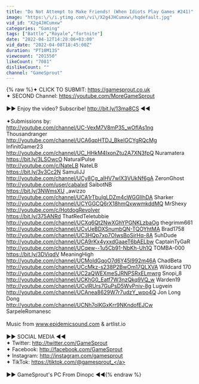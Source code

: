 ```yaml
---
title: "Do Not Attempt to Make Friends! (When Idiots Play Games #241)"
image: "https:\/\/i.ytimg.com\/vi\/X2g4JHCumxw\/hqdefault.jpg"
vid_id: "X2g4JHCumxw"
categories: "Gaming"
tags: ["Battle","Royale","fortnite"]
date: "2022-04-12T14:28:06+03:00"
vid_date: "2022-04-08T18:45:00Z"
duration: "PT10M13S"
viewcount: "201550"
likeCount: "7081"
dislikeCount: ""
channel: "GameSprout"
---
```

{% raw %}✦ CLICK TO SUBMIT: <a rel="nofollow" target="blank" href="https://gamesprout.co.uk">https://gamesprout.co.uk</a><br />✦ SECOND Channel: <a rel="nofollow" target="blank" href="https://youtube.com/MoreGameSprout">https://youtube.com/MoreGameSprout</a><br /><br />►► Enjoy the video? Subscribe! <a rel="nofollow" target="blank" href="http://bit.ly/13ma8CS">http://bit.ly/13ma8CS</a> ◄◄ <br /><br />✦Submissions by:<br /><a rel="nofollow" target="blank" href="http://youtube.com/channel/UC-VexM7V8mP35_wOflAs1ng">http://youtube.com/channel/UC-VexM7V8mP35_wOflAs1ng</a> Thousandranger<br /><a rel="nofollow" target="blank" href="http://youtube.com/channel/UCA6qpHTDJ_BkelGCYgRQcMg">http://youtube.com/channel/UCA6qpHTDJ_BkelGCYgRQcMg</a> InfinitGamer23<br /><a rel="nofollow" target="blank" href="http://youtube.com/channel/UC_HHkM4IxonZtu2A7XN3fpQ">http://youtube.com/channel/UC_HHkM4IxonZtu2A7XN3fpQ</a> Nuramatera<br /><a rel="nofollow" target="blank" href="https://bit.ly/3LSOwcO">https://bit.ly/3LSOwcO</a> NaturalPulse<br /><a rel="nofollow" target="blank" href="http://youtube.com/c/NateLB">http://youtube.com/c/NateLB</a> NateLB<br /><a rel="nofollow" target="blank" href="https://bit.ly/3v3Cc2N">https://bit.ly/3v3Cc2N</a> SamuliJJ<br /><a rel="nofollow" target="blank" href="http://youtube.com/channel/UCy8Cg_alHV7wIX3VUkNf6gA">http://youtube.com/channel/UCy8Cg_alHV7wIX3VUkNf6gA</a> ZeronGhost<br /><a rel="nofollow" target="blank" href="http://youtube.com/user/cabalxd">http://youtube.com/user/cabalxd</a> SaibotNB<br /><a rel="nofollow" target="blank" href="https://bit.ly/3NWmsXU">https://bit.ly/3NWmsXU</a> _awizzo<br /><a rel="nofollow" target="blank" href="http://youtube.com/channel/UCA1rTbuIgLDZm4cWGGIIhDA">http://youtube.com/channel/UCA1rTbuIgLDZm4cWGGIIhDA</a> Sharker<br /><a rel="nofollow" target="blank" href="http://youtube.com/channel/UCYGGCQ6rX18hmQxwwmkddMQ">http://youtube.com/channel/UCYGGCQ6rX18hmQxwwmkddMQ</a> MrShexy<br /><a rel="nofollow" target="blank" href="http://youtube.com/c/HotdogRevolver">http://youtube.com/c/HotdogRevolver</a> <br /><a rel="nofollow" target="blank" href="https://bit.ly/375ANRd">https://bit.ly/375ANRd</a> ThatRedTeletubbie<br /><a rel="nofollow" target="blank" href="http://youtube.com/channel/UCXq6Qt2NwXGhYPGNKLzbaOg">http://youtube.com/channel/UCXq6Qt2NwXGhYPGNKLzbaOg</a> thegrimm661<br /><a rel="nofollow" target="blank" href="http://youtube.com/channel/UCvUeBDXSnumbQN-TQOYhtMA">http://youtube.com/channel/UCvUeBDXSnumbQN-TQOYhtMA</a> Brad1758<br /><a rel="nofollow" target="blank" href="http://youtube.com/channel/UC3HQp7xp7OIwsBoSirHq-8A">http://youtube.com/channel/UC3HQp7xp7OIwsBoSirHq-8A</a> 5uhDude<br /><a rel="nofollow" target="blank" href="http://youtube.com/channel/UCA9rKx4yxxdGaaeT6bAELbw">http://youtube.com/channel/UCA9rKx4yxxdGaaeT6bAELbw</a> CaptainTyGaR<br /><a rel="nofollow" target="blank" href="http://youtube.com/channel/UCqew--1u5Cb91-NbKh-Uh1Q">http://youtube.com/channel/UCqew--1u5Cb91-NbKh-Uh1Q</a> TOMBA-000<br /><a rel="nofollow" target="blank" href="https://bit.ly/3DViqdV">https://bit.ly/3DViqdV</a> MeaningHigh<br /><a rel="nofollow" target="blank" href="http://youtube.com/channel/UCMoIdGqoO7d6Y45I992m46A">http://youtube.com/channel/UCMoIdGqoO7d6Y45I992m46A</a> ChadBeta<br /><a rel="nofollow" target="blank" href="http://youtube.com/channel/UCcMkz-s238P2BwOm17QLXVA">http://youtube.com/channel/UCcMkz-s238P2BwOm17QLXVA</a> Wildcard 170<br /><a rel="nofollow" target="blank" href="http://youtube.com/channel/UC2aQWEXmeSJRNPSRxELmwrg">http://youtube.com/channel/UC2aQWEXmeSJRNPSRxELmwrg</a> Snopi_8<br /><a rel="nofollow" target="blank" href="http://youtube.com/channel/UCKhG0_Eatf7W3nzQkq9VQ_w">http://youtube.com/channel/UCKhG0_Eatf7W3nzQkq9VQ_w</a> Warden19<br /><a rel="nofollow" target="blank" href="http://youtube.com/channel/UCvIRUrs7GuPsD5WvPniv-8g">http://youtube.com/channel/UCvIRUrs7GuPsD5WvPniv-8g</a> Lugvein<br /><a rel="nofollow" target="blank" href="http://youtube.com/channel/UCAnea8629W7r7udzY_wpo4Q">http://youtube.com/channel/UCAnea8629W7r7udzY_wpo4Q</a> Jon Long Dong<br /><a rel="nofollow" target="blank" href="http://youtube.com/channel/UCNh7oIKGxKrr9NKndofEJCw">http://youtube.com/channel/UCNh7oIKGxKrr9NKndofEJCw</a> SarpeleRomanesc<br /><br />Music from www.epidemicsound.com &amp; artlist.io<br /><br />►► SOCIAL MEDIA ◄◄<br />✦ Twitter: <a rel="nofollow" target="blank" href="http://twitter.com/GameSprout">http://twitter.com/GameSprout</a><br />✦ Facebook: <a rel="nofollow" target="blank" href="http://facebook.com/GameSprout">http://facebook.com/GameSprout</a><br />✦ Instagram: <a rel="nofollow" target="blank" href="http://instagram.com/gamesprout">http://instagram.com/gamesprout</a><br />✦ TikTok: <a rel="nofollow" target="blank" href="https://tiktok.com/@gamesprout_">https://tiktok.com/@gamesprout_</a><br /><br />►► GameSprout's PC From Dinopc ◄◄{% endraw %}
